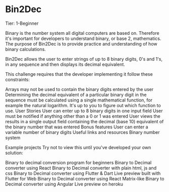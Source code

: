 # Bin2Dec
Tier: 1-Beginner

Binary is the number system all digital computers are based on. Therefore it's important for developers to understand binary, or base 2, mathematics. The purpose of Bin2Dec is to provide practice and understanding of how binary calculations.

Bin2Dec allows the user to enter strings of up to 8 binary digits, 0's and 1's, in any sequence and then displays its decimal equivalent.

This challenge requires that the developer implementing it follow these constraints:

Arrays may not be used to contain the binary digits entered by the user
Determining the decimal equivalent of a particular binary digit in the sequence must be calculated using a single mathematical function, for example the natural logarithm. It's up to you to figure out which function to use.
User Stories
 User can enter up to 8 binary digits in one input field
 User must be notified if anything other than a 0 or 1 was entered
 User views the results in a single output field containing the decimal (base 10) equivalent of the binary number that was entered
Bonus features
 User can enter a variable number of binary digits
Useful links and resources
Binary number system

Example projects
Try not to view this until you've developed your own solution:

Binary to decimal conversion program for beginners
Binary to Decimal converter using React
Binary to Decimal converter with plain html, js and css
Binary to Decimal converter using Flutter & Dart
Live preview built with Flutter for Web
Binary to Decimal converter using React
Matrix-like Binary to Decimal converter using Angular
Live preview on heroku
